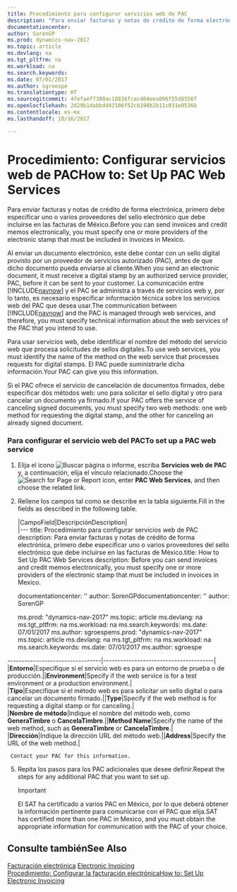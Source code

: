 ```yaml
---
title: Procedimiento para configurar servicios web de PAC
description: "Para enviar facturas y notas de crédito de forma electrónica, primero debe especificar uno o varios proveedores del sello electrónico que debe incluirse en las facturas de México."
documentationcenter: 
author: SorenGP
ms.prod: dynamics-nav-2017
ms.topic: article
ms.devlang: na
ms.tgt_pltfrm: na
ms.workload: na
ms.search.keywords: 
ms.date: 07/01/2017
ms.author: sgroespe
ms.translationtype: HT
ms.sourcegitcommit: 4fefaef7380ac10836fcac404eea006f55d8556f
ms.openlocfilehash: 2d29b1dabbdd42106f52cb198b2b11c031e0536b
ms.contentlocale: es-mx
ms.lasthandoff: 10/16/2017

---
```

# <a name="how-to-set-up-pac-web-services"></a><span data-ttu-id="f3784-103">Procedimiento: Configurar servicios web de PAC</span><span class="sxs-lookup"><span data-stu-id="f3784-103">How to: Set Up PAC Web Services</span></span>
<span data-ttu-id="f3784-104">Para enviar facturas y notas de crédito de forma electrónica, primero debe especificar uno o varios proveedores del sello electrónico que debe incluirse en las facturas de México.</span><span class="sxs-lookup"><span data-stu-id="f3784-104">Before you can send invoices and credit memos electronically, you must specify one or more providers of the electronic stamp that must be included in invoices in Mexico.</span></span>  
  
 <span data-ttu-id="f3784-105">Al enviar un documento electrónico, este debe contar con un sello digital provisto por un proveedor de servicios autorizado (PAC), antes de que dicho documento pueda enviarse al cliente.</span><span class="sxs-lookup"><span data-stu-id="f3784-105">When you send an electronic document, it must receive a digital stamp by an authorized service provider, PAC, before it can be sent to your customer.</span></span> <span data-ttu-id="f3784-106">La comunicación entre [!INCLUDE[navnow](../../includes/navnow_md.md)] y el PAC se administra a través de servicios web y, por lo tanto, es necesario especificar información técnica sobre los servicios web del PAC que desea usar.</span><span class="sxs-lookup"><span data-stu-id="f3784-106">The communication between [!INCLUDE[navnow](../../includes/navnow_md.md)] and the PAC is managed through web services, and therefore, you must specify technical information about the web services of the PAC that you intend to use.</span></span>  
  
 <span data-ttu-id="f3784-107">Para usar servicios web, debe identificar el nombre del método del servicio web que procesa solicitudes de sellos digitales.</span><span class="sxs-lookup"><span data-stu-id="f3784-107">To use web services, you must identify the name of the method on the web service that processes requests for digital stamps.</span></span> <span data-ttu-id="f3784-108">El PAC puede suministrarle dicha información.</span><span class="sxs-lookup"><span data-stu-id="f3784-108">Your PAC can give you this information.</span></span>  
  
 <span data-ttu-id="f3784-109">Si el PAC ofrece el servicio de cancelación de documentos firmados, debe especificar dos métodos web: uno para solicitar el sello digital y otro para cancelar un documento ya firmado.</span><span class="sxs-lookup"><span data-stu-id="f3784-109">If your PAC offers the service of canceling signed documents, you must specify two web methods: one web method for requesting the digital stamp, and the other for canceling an already signed document.</span></span>  
  
### <a name="to-set-up-a-pac-web-service"></a><span data-ttu-id="f3784-110">Para configurar el servicio web del PAC</span><span class="sxs-lookup"><span data-stu-id="f3784-110">To set up a PAC web service</span></span>  
  
1.  <span data-ttu-id="f3784-111">Elija el icono ![Buscar página o informe](media/ui-search/search_small.png "icono de Buscar página o informe"), escriba **Servicios web de PAC** y, a continuación, elija el vínculo relacionado.</span><span class="sxs-lookup"><span data-stu-id="f3784-111">Choose the ![Search for Page or Report](media/ui-search/search_small.png "Search for Page or Report icon") icon, enter **PAC Web Services**, and then choose the related link.</span></span>  
  
2.  <span data-ttu-id="f3784-112">Rellene los campos tal como se describe en la tabla siguiente.</span><span class="sxs-lookup"><span data-stu-id="f3784-112">Fill in the fields as described in the following table.</span></span>  
  
    |<span data-ttu-id="f3784-113">Campo</span><span class="sxs-lookup"><span data-stu-id="f3784-113">Field</span></span>|<span data-ttu-id="f3784-114">Descripción</span><span class="sxs-lookup"><span data-stu-id="f3784-114">Description</span></span>|  
    |---
    <span data-ttu-id="f3784-115">title: Procedimiento para configurar servicios web de PAC description: Para enviar facturas y notas de crédito de forma electrónica, primero debe especificar uno o varios proveedores del sello electrónico que debe incluirse en las facturas de México.</span><span class="sxs-lookup"><span data-stu-id="f3784-115">title: How to Set Up PAC Web Services description: Before you can send invoices and credit memos electronically, you must specify one or more providers of the electronic stamp that must be included in invoices in Mexico.</span></span>
    
    <span data-ttu-id="f3784-116">documentationcenter: '' author: SorenGP</span><span class="sxs-lookup"><span data-stu-id="f3784-116">documentationcenter: '' author: SorenGP</span></span>

    <span data-ttu-id="f3784-117">ms.prod: "dynamics-nav-2017" ms.topic: article ms.devlang: na ms.tgt_pltfrm: na ms.workload: na ms.search.keywords: ms.date: 07/01/2017 ms.author: sgroespe</span><span class="sxs-lookup"><span data-stu-id="f3784-117">ms.prod: "dynamics-nav-2017" ms.topic: article ms.devlang: na ms.tgt_pltfrm: na ms.workload: na ms.search.keywords: ms.date: 07/01/2017 ms.author: sgroespe</span></span>

---------------------------------|---------------------------------------|  
    <span data-ttu-id="f3784-118">|**Entorno**|Especifique si el servicio web es para un entorno de prueba o de producción.|</span><span class="sxs-lookup"><span data-stu-id="f3784-118">|**Environment**|Specify if the web service is for a test environment or a production environment.|</span></span>  
    <span data-ttu-id="f3784-119">|**Tipo**|Especifique si el método web es para solicitar un sello digital o para cancelar un documento firmado.|</span><span class="sxs-lookup"><span data-stu-id="f3784-119">|**Type**|Specify if the web method is for requesting a digital stamp or for canceling.|</span></span>  
    <span data-ttu-id="f3784-120">|**Nombre de método**|Indique el nombre del método web, como **GeneraTimbre** o **CancelaTimbre**.|</span><span class="sxs-lookup"><span data-stu-id="f3784-120">|**Method Name**|Specify the name of the web method, such as **GeneraTimbre** or **CancelaTimbre**.|</span></span>  
    <span data-ttu-id="f3784-121">|**Dirección**|Indique la dirección URL del método web.|</span><span class="sxs-lookup"><span data-stu-id="f3784-121">|**Address**|Specify the URL of the web method.|</span></span>  
  
     Contact your PAC for this information.  
  
5.  <span data-ttu-id="f3784-122">Repita los pasos para los PAC adicionales que desee definir.</span><span class="sxs-lookup"><span data-stu-id="f3784-122">Repeat the steps for any additional PAC that you want to set up.</span></span>  
  
    > [!IMPORTANT]  
    >  <span data-ttu-id="f3784-123">El SAT ha certificado a varios PAC en México, por lo que deberá obtener la información pertinente para comunicarse con el PAC que elija.</span><span class="sxs-lookup"><span data-stu-id="f3784-123">SAT has certified more than one PAC in Mexico, and you must obtain the appropriate information for communication with the PAC of your choice.</span></span>  
  
## <a name="see-also"></a><span data-ttu-id="f3784-124">Consulte también</span><span class="sxs-lookup"><span data-stu-id="f3784-124">See Also</span></span>  
 <span data-ttu-id="f3784-125">[Facturación electrónica](electronic-invoicing.md) </span><span class="sxs-lookup"><span data-stu-id="f3784-125">[Electronic Invoicing](electronic-invoicing.md) </span></span>  
 [<span data-ttu-id="f3784-126">Procedimiento: Configurar la facturación electrónica</span><span class="sxs-lookup"><span data-stu-id="f3784-126">How to: Set Up Electronic Invoicing</span></span>](how-to-set-up-electronic-invoicing.md)
